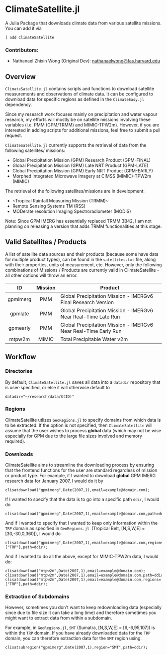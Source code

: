 # ClimateSatellite.jl

A Julia Package that downloads climate data from various satellite missions.  You can add it via
```
] add ClimateSatellite
```

### Contributors:
* Nathanael Zhixin Wong (Original Dev): nathanaelwong@fas.harvard.edu


## Overview
`ClimateSatellite.jl` contains scripts and functions to download satellite measurements and
observations of climate data.  It can be configured to download data for specific regions
as defined in the `ClimateEasy.jl` dependency.

Since my research work focuses mainly on precipitation and water vapour research, my efforts
will mostly be on satellite missions involving these variables (i.e. PMM (GPM/TRMM) and MIMIC-TPW2m).  However, if you are interested in adding scripts for additional missions, feel free to submit a pull request.

`ClimateSatellite.jl` currently supports the retrieval of data from the following satellites/
missions:
* Global Precipitation Mission (GPM) Research Product (GPM-FINAL)
* Global Precipitation Mission (GPM) Late NRT Product (GPM-LATE)
* Global Precipitation Mission (GPM) Early NRT Product (GPM-EARLY)
* Morphed Integrated Microwave Imagery at CIMSS (MIMIC)-TPW2m (MIMIC)

The retrieval of the following satellites/missions are in development:
* ~Tropical Rainfall Measuring Mission (TRMM)~
* Remote Sensing Systems TM (RSS)
* MODerate resolution Imaging Spectroradiometer (MODIS)

Note: Since GPM IMERG has essentially replaced TRMM 3B42, I am not planning on releasing a version that adds TRMM functionalities at this stage.


## Valid Satellites / Products
A list of satellite data sources and their products (because some have data for multiple
product types), can be found in the `satellites.txt` file, along with their properties,
units of measurement, etc.  However, only the following combinations of Missions / Products
are currently valid in ClimateSatellite - all other options will throw an error.

|    ID   | Mission | Product |
|  :---:  | :---: | --- |
| gpmimerg |  PMM  | Global Precipitation Mission - IMERGv6 Final Research Version |
| gpmlate  |  PMM  | Global Precipitation Mission - IMERGv6 Near Real-Time Late Run |
| gpmearly |  PMM  | Global Precipitation Mission - IMERGv6 Near Real-Time Early Run |
| mtpw2m   | MIMIC | Total Precipitable Water v2m |


## Workflow

### Directories
By default, `ClimateSatellite.jl` saves all data into a `datadir` repository that is user-specified, or else it will otherwise default to
```
datadir="~/research/data/$(ID)"
```

### Regions
ClimateSatellite utlizes `GeoRegions.jl` to specify domains from which data is to be extracted.  If the option is not specified, then `ClimateSatellite` will assume that the
user wishes to process **global** data (which may not be wise especially for GPM due to the
large file sizes involved and memory required).

### Downloads
ClimateSatellite aims to streamline the downloading process by ensuring that the frontend
functions for the user are standard regardless of mission or product type.  For example, if
I wanted to download **global** GPM IMERG research data for January 2007, I would do it by
```
clisatdownload("gpmimerg",Date(2007,1),email=example@domain.com);
```

If I wanted to specify that the data is to go into a specific path `ddir`, I would do
```
clisatdownload("gpmimerg",Date(2007,1),email=example@domain.com,path=ddir);
```

And if I wanted to specify that I wanted to keep only information within the `TRP` domain
as specified in `GeoRegions.jl `(Tropical Belt, [N,S,W,E] = [30,-30,0,360]), I would do
```
clisatdownload("gpmimerg",Date(2007,1),email=example@domain.com,regions=["TRP"],path=ddir);
```

And if I wanted to do all the above, except for MIMIC-TPW2m data, I would do:
```
clisatdownload("mtpw2m",Date(2007,1),email=example@domain.com);
clisatdownload("mtpw2m",Date(2007,1),email=example@domain.com,path=ddir);
clisatdownload("mtpw2m",Date(2007,1),email=example@domain.com,regions=["TRP"],path=ddir);
```

### Extraction of Subdomains
However, sometimes you don't want to keep redownloading data (especially since due to file
size it can take a long time) and therefore sometimes you might want to extract data from
within a subdomain.

For example, in `GeoRegions.jl`, `SMT` (Sumatra, [N,S,W,E] = [6,-6,95,107]) is within the `TRP` domain.  If you have already downloaded data for the `TRP` domain, you can therefore extraction data for the `SMT` region using:
```
clisatsubregion("gpmimerg",Date(2007,1),region="SMT",path=ddir);
```

